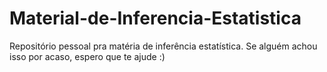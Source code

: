 # Material-de-Inferencia-Estatistica
Repositório pessoal pra matéria de inferência estatística.
Se alguém achou isso por acaso, espero que te ajude :)
